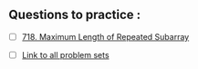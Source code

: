 ## Questions to practice :

- [ ] [718. Maximum Length of Repeated Subarray](https://leetcode.com/problems/maximum-length-of-repeated-subarray/description/)

- [ ] [Link to all problem sets](https://leetcode.com/discuss/study-guide/1353000/link-to-subarray-problems-for-practice)
